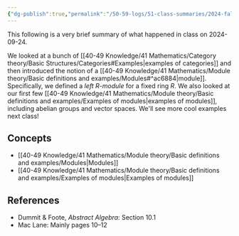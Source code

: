 ```yaml
---
{"dg-publish":true,"permalink":"/50-59-logs/51-class-summaries/2024-fall/math-561/2024-09/2024-09-24/","updated":"2024-09-30T06:59:27-07:00"}
---
```


This following is a very brief summary of what happened in class on 2024-09-24.

We looked at a bunch of [[40-49 Knowledge/41 Mathematics/Category theory/Basic Structures/Categories#Examples\|examples of categories]] and then introduced the notion of a [[40-49 Knowledge/41 Mathematics/Module theory/Basic definitions and examples/Modules#^ac6884\|module]]. Specifically, we defined a *left $R$-module* for a fixed ring $R$. We also looked at our first few [[40-49 Knowledge/41 Mathematics/Module theory/Basic definitions and examples/Examples of modules\|examples of modules]], including abelian groups and vector spaces. We'll see more cool examples next class!
## Concepts

- [[40-49 Knowledge/41 Mathematics/Module theory/Basic definitions and examples/Modules\|Modules]]
- [[40-49 Knowledge/41 Mathematics/Module theory/Basic definitions and examples/Examples of modules\|Examples of modules]]

## References

- Dummit & Foote, *Abstract Algebra*: Section 10.1
- Mac Lane: Mainly pages 10–12